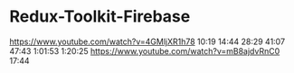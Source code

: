 # Redux-Toolkit-Firebase
https://www.youtube.com/watch?v=4GMljXR1h78
10:19
14:44
28:29
41:07
47:43
1:01:53
1:20:25
https://www.youtube.com/watch?v=mB8ajdvRnC0
17:44
